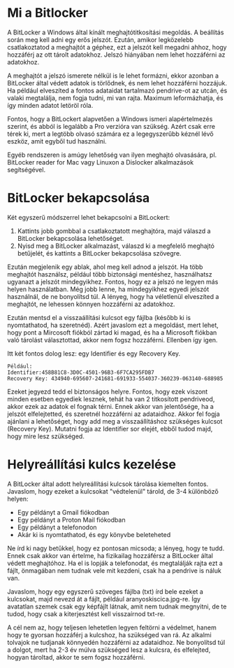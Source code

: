 # Mi a Bitlocker

A BitLocker a Windows által kínált meghajtótitkosítási megoldás. A beállítás során meg kell adni egy erős jelszót. Ezután, amikor legközelebb csatlakoztatod a meghajtót a géphez, ezt a jelszót kell megadni ahhoz, hogy hozzáférj az ott tárolt adatokhoz. Jelszó hiányában nem lehet hozzáférni az adatokhoz.

A meghajtót a jelszó ismerete nélkül is le lehet formázni, ekkor azonban a BitLocker által védett adatok is törlődnek, és nem lehet hozzáférni hozzájuk. Ha például elveszíted a fontos adataidat tartalmazó pendrive-ot az utcán, és valaki megtalálja, nem fogja tudni, mi van rajta. Maximum leformázhatja, és így minden adatot letöröl róla.

Fontos, hogy a BitLockert alapvetően a Windows ismeri alapértelmezés szerint, és abból is legalább a Pro verzióra van szükség. Azért csak erre térek ki, mert a legtöbb olvasó számára ez a legegyszerűbb kéznél lévő eszköz, amit egyből tud használni.

Egyéb rendszeren is amúgy lehetőség van ilyen meghajtó olvasására, pl. BitLocker reader for Mac vagy Linuxon a Dislocker alkalmazások segítségével.

# BitLocker bekapcsolása

Két egyszerű módszerrel lehet bekapcsolni a BitLockert:

1. Kattints jobb gombbal a csatlakoztatott meghajtóra, majd válaszd a BitLocker bekapcsolása lehetőséget.
2. Nyisd meg a BitLocker alkalmazást, válaszd ki a megfelelő meghajtó betűjelét, és kattints a BitLocker bekapcsolása szövegre.

Ezután megjelenik egy ablak, ahol meg kell adnod a jelszót. Ha több meghajtót használsz, például több biztonsági mentéshez, használhatsz ugyanazt a jelszót mindegyikhez. Fontos, hogy ez a jelszó ne legyen más helyen használatban. Még jobb lenne, ha mindegyikhez egyedi jelszót használnál, de ne bonyolítsd túl. A lényeg, hogy ha véletlenül elveszíted a meghajtót, ne lehessen könnyen hozzáférni az adatokhoz.

Ezután mentsd el a visszaállítási kulcsot egy fájlba (később ki is nyomtathatod, ha szeretnéd). Azért javaslom ezt a megoldást, mert lehet, hogy pont a Mircosoft fiókból zártad ki magad, és ha a Microsoft fiókban való tárolást választottad, akkor nem fogsz hozzáférni. Ellenben így igen.

Itt két fontos dolog lesz: egy Identifier és egy Recovery Key.
```
Például:
Identifier:458B81C8-3D0C-4501-96B3-6F7CA295FDB7
Recovery Key: 434940-695607-241681-691933-554037-360239-063140-688985
```

Ezeket jegyezd tedd el biztonságos helyre. Fontos, hogy ezek viszont minden esetben egyediek lesznek, tehát ha van 2 titkosított pendriveod, akkor ezek az adatok el fognak térni. Ennek akkor van jelentősége, ha a jelszót elfelejtetted, és szeretnél hozzáférni az adataidhoz. Akkor fel fogja ajánlani a lehetőséget, hogy add meg a visszaállításhoz szükséges kulcsot (Recovery Key). Mutatni fogja az Identifier sor elejét, ebből tudod majd, hogy mire lesz szükséged.

# Helyreállítási kulcs kezelése

A BitLocker által adott helyreállítási kulcsok tárolása kiemelten fontos. Javaslom, hogy ezeket a kulcsokat "védtelenül" tárold, de 3-4 különböző helyen:

- Egy példányt a Gmail fiókodban
- Egy példányt a Proton Mail fiókodban
- Egy példányt a telefonodon
- Akár ki is nyomtathatod, és egy könyvbe beleteheted

Ne írd ki nagy betűkkel, hogy ez pontosan micsoda; a lényeg, hogy te tudd. Ennek csak akkor van értelme, ha fizikailag hozzáférsz a BitLocker által védett meghajtóhoz. Ha el is lopják a telefonodat, és megtalálják rajta ezt a fájlt, önmagában nem tudnak vele mit kezdeni, csak ha a pendrive is náluk van.

Javaslom, hogy egy egyszerű szöveges fájlba (txt) írd bele ezeket a kulcsokat, majd nevezd át a fájlt, például aranyoskiscica.jpg-re. Így avatatlan szemek csak egy képfájlt látnak, amit nem tudnak megnyitni, de te tudod, hogy csak a kiterjesztést kell visszaírnod txt-re.

A cél nem az, hogy teljesen lehetetlen legyen feltörni a védelmet, hanem hogy te gyorsan hozzáférj a kulcshoz, ha szükséged van rá. Az alkalmi tolvajok ne tudjanak könnyedén hozzáférni az adataidhoz. Ne bonyolítsd túl a dolgot, mert ha 2-3 év múlva szükséged lesz a kulcsra, és elfelejted, hogyan tároltad, akkor te sem fogsz hozzáférni.